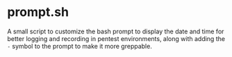 # prompt.sh
A small script to customize the bash prompt to display the date and time for better logging and recording in pentest environments, along with adding the `-` symbol to the prompt to make it more greppable.
